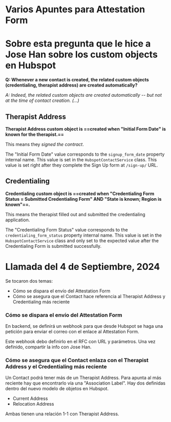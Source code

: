 # Varios Apuntes para Attestation Form

# Sobre esta pregunta que le hice a Jose Han sobre los custom objects en Hubspot

**Q: Whenever a new contact is created, the related custom objects (credentialing, therapist address) are created automatically?**

*A: Indeed, the related custom objects are created automatically -- but not at the time of contact creation. (...)*

## Therapist Address

**Therapist Address custom object is ==created when "Initial Form Date" is known for the therapist.==**

This means they *signed the contract*.

The "Initial Form Date" value corresponds to the `signup_form_date` property internal name.  This value is set in the `HubspotContactService` class. This value is set right after they complete the Sign Up form at `/sign-up/` URL.

## Credentialing

**Credentialing custom object is ==created when "Credentialing Form Status = Submitted Credentialing Form" AND "State is known; Region is known"==.**

This means the therapist filled out and submitted the credentialing application.

The "Credentialing Form Status" value corresponds to the `credentialing_form_status` property internal name. This value is set in the `HubspotContactService` class and only set to the expected value after the Credentialing Form is submitted successfully.

# Llamada del 4 de Septiembre, 2024

Se tocaron dos temas:
- Cómo se dispara el envío del Attestation Form
- Cómo se asegura que el Contact hace referencia al Therapist Address y Credentialing más reciente

### Cómo se dispara el envío del Attestation Form

En backend, se definirá un webhook para que desde Hubspot se haga una petición para enviar el correo con el enlace al Attestation Form.

Este webhook debo definirlo en el RFC con URL y parámetros. Una vez definido, compartir la info con Jose Han.

### Cómo se asegura que el Contact enlaza con el Therapist Address y el Credentialing más reciente

Un Contact podrá tener más de un Therapist Address. Para apunta al más reciente hay que encontrarlo vía una "Association Label". Hay dos definidas dentro del nuevo modelo de objetos en Hubspot.

- Current Address
- Relocation Address

Ambas tienen una relación 1-1 con Therapist Address.
